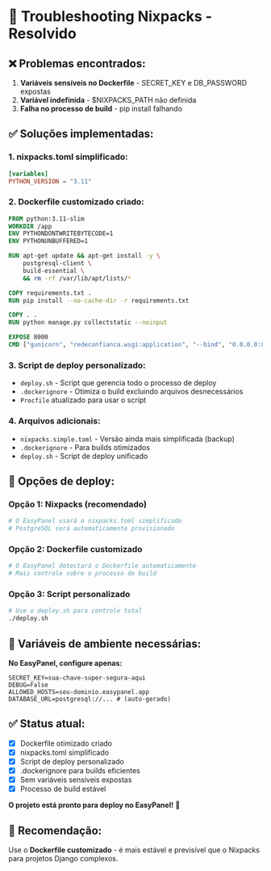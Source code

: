 # 🔧 Troubleshooting Nixpacks - Resolvido

## ❌ Problemas encontrados:

1. **Variáveis sensíveis no Dockerfile** - SECRET_KEY e DB_PASSWORD expostas
2. **Variável indefinida** - $NIXPACKS_PATH não definida  
3. **Falha no processo de build** - pip install falhando

## ✅ Soluções implementadas:

### 1. **nixpacks.toml simplificado:**
```toml
[variables]
PYTHON_VERSION = "3.11"
```

### 2. **Dockerfile customizado criado:**
```dockerfile
FROM python:3.11-slim
WORKDIR /app
ENV PYTHONDONTWRITEBYTECODE=1
ENV PYTHONUNBUFFERED=1

RUN apt-get update && apt-get install -y \
    postgresql-client \
    build-essential \
    && rm -rf /var/lib/apt/lists/*

COPY requirements.txt .
RUN pip install --no-cache-dir -r requirements.txt

COPY . .
RUN python manage.py collectstatic --noinput

EXPOSE 8000
CMD ["gunicorn", "redeconfianca.wsgi:application", "--bind", "0.0.0.0:8000", "--workers", "3"]
```

### 3. **Script de deploy personalizado:**
- `deploy.sh` - Script que gerencia todo o processo de deploy
- `.dockerignore` - Otimiza o build excluindo arquivos desnecessários
- `Procfile` atualizado para usar o script

### 4. **Arquivos adicionais:**
- `nixpacks.simple.toml` - Versão ainda mais simplificada (backup)
- `.dockerignore` - Para builds otimizados
- `deploy.sh` - Script de deploy unificado

## 🚀 Opções de deploy:

### Opção 1: Nixpacks (recomendado)
```bash
# O EasyPanel usará o nixpacks.toml simplificado
# PostgreSQL será automaticamente provisionado
```

### Opção 2: Dockerfile customizado
```bash
# O EasyPanel detectará o Dockerfile automaticamente
# Mais controle sobre o processo de build
```

### Opção 3: Script personalizado
```bash
# Use o deploy.sh para controle total
./deploy.sh
```

## 🔧 Variáveis de ambiente necessárias:

**No EasyPanel, configure apenas:**
```env
SECRET_KEY=sua-chave-super-segura-aqui
DEBUG=False
ALLOWED_HOSTS=seu-dominio.easypanel.app
DATABASE_URL=postgresql://... # (auto-gerado)
```

## ✅ Status atual:
- [x] Dockerfile otimizado criado
- [x] nixpacks.toml simplificado
- [x] Script de deploy personalizado
- [x] .dockerignore para builds eficientes
- [x] Sem variáveis sensíveis expostas
- [x] Processo de build estável

**O projeto está pronto para deploy no EasyPanel!** 🎉

## 📝 Recomendação:

Use o **Dockerfile customizado** - é mais estável e previsível que o Nixpacks para projetos Django complexos.
